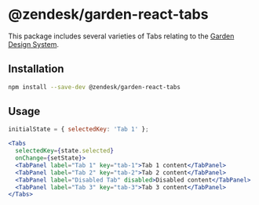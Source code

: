 # @zendesk/garden-react-tabs

This package includes several varieties of Tabs relating to
the [Garden Design System](http://zendeskgarden.github.io/).

## Installation

```sh
npm install --save-dev @zendesk/garden-react-tabs
```

## Usage

```jsx static
initialState = { selectedKey: 'Tab 1' };

<Tabs
  selectedKey={state.selected}
  onChange={setState}>
  <TabPanel label="Tab 1" key="tab-1">Tab 1 content</TabPanel>
  <TabPanel label="Tab 2" key="tab-2">Tab 2 content</TabPanel>
  <TabPanel label="Disabled Tab" disabled>Disabled content</TabPanel>
  <TabPanel label="Tab 3" key="tab-3">Tab 3 content</TabPanel>
</Tabs>
```
